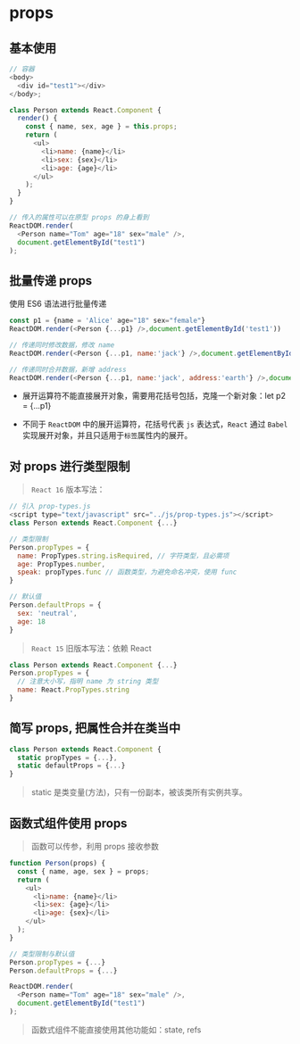 # props

## 基本使用

```js
// 容器
<body>
  <div id="test1"></div>
</body>;

class Person extends React.Component {
  render() {
    const { name, sex, age } = this.props;
    return (
      <ul>
        <li>name: {name}</li>
        <li>sex: {sex}</li>
        <li>age: {age}</li>
      </ul>
    );
  }
}

// 传入的属性可以在原型 props 的身上看到
ReactDOM.render(
  <Person name="Tom" age="18" sex="male" />,
  document.getElementById("test1")
);
```

## 批量传递 props

使用 ES6 语法进行批量传递

```js
const p1 = {name = 'Alice' age="18" sex="female"}
ReactDOM.render(<Person {...p1} />,document.getElementById('test1'))

// 传递同时修改数据，修改 name
ReactDOM.render(<Person {...p1, name:'jack'} />,document.getElementById('test1'))

// 传递同时合并数据，新增 address
ReactDOM.render(<Person {...p1, name:'jack', address:'earth'} />,document.getElementById('test1'))

```

- 展开运算符不能直接展开对象，需要用花括号包括，克隆一个新对象：let p2 = {...p1}

- 不同于 `ReactDOM` 中的展开运算符，花括号代表 `js` 表达式，`React` 通过 `Babel` 实现展开对象，并且只适用于`标签`属性内的展开。

## 对 props 进行类型限制

> `React 16` 版本写法：

```js
// 引入 prop-types.js
<script type="text/javascript" src="../js/prop-types.js"></script>
class Person extends React.Component {...}

// 类型限制
Person.propTypes = {
  name: PropTypes.string.isRequired, // 字符类型，且必需项
  age: PropTypes.number,
  speak: propTypes.func // 函数类型，为避免命名冲突，使用 func
}

// 默认值
Person.defaultProps = {
  sex: 'neutral',
  age: 18
}

```

> `React 15` 旧版本写法：依赖 React

```js
class Person extends React.Component {...}
Person.propTypes = {
  // 注意大小写，指明 name 为 string 类型
  name: React.PropTypes.string
}

```

## 简写 props, 把属性合并在类当中

```js
class Person extends React.Component {
  static propTypes = {...},
  static defaultProps = {...}
}


```

> static 是类变量(方法)，只有一份副本，被该类所有实例共享。

## 函数式组件使用 props

> 函数可以传参，利用 props 接收参数

```js
function Person(props) {
  const { name, age, sex } = props;
  return (
    <ul>
      <li>name: {name}</li>
      <li>sex: {age}</li>
      <li>age: {sex}</li>
    </ul>
  );
}

// 类型限制与默认值
Person.propTypes = {...}
Person.defaultProps = {...}

ReactDOM.render(
  <Person name="Tom" age="18" sex="male" />,
  document.getElementById("test1")
);
```

> 函数式组件不能直接使用其他功能如：state, refs
